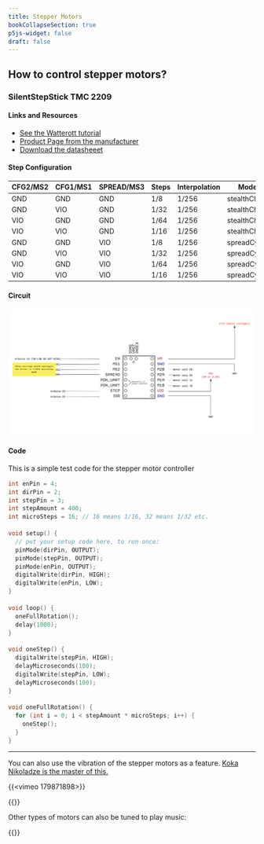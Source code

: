 ```yaml
---
title: Stepper Motors
bookCollapseSection: true
p5js-widget: false
draft: false
---
```


## How to control stepper motors?

### SilentStepStick TMC 2209

#### Links and Resources

- [See the Watterott tutorial](https://learn.watterott.com/silentstepstick/)
- [Product Page from the manufacturer](https://www.trinamic.com/products/integrated-circuits/details/tmc2209-la/)
- [Download the datasheeet](https://newmedia.dog/wp-content/uploads/2019/11/SilentStepStick-TMC2209_v20.pdf)


#### Step Configuration

| CFG2/MS2 | CFG1/MS1 | SPREAD/MS3 | Steps | Interpolation | Mode |
| --- | --- | --- | --- | --- | --- |
| GND | GND | GND | 1/8 | 1/256 | stealthChop |
| GND | VIO | GND | 1/32 | 1/256 | stealthChop |
| VIO | GND | GND | 1/64 | 1/256 | stealthChop |
| VIO | VIO | GND | 1/16 | 1/256 | stealthChop |
| GND | GND | VIO | 1/8 | 1/256 | spreadCycle |
| GND | VIO | VIO | 1/32 | 1/256 | spreadCycle |
| VIO | GND | VIO | 1/64 | 1/256 | spreadCycle |
| VIO | VIO | VIO | 1/16 | 1/256 | spreadCycle |

#### Circuit

[![StepStick Circuit](./img/stepsticksimple-scaled.jpg)](./img/stepsticksimple-scaled.jpg)

#### Code

This is a simple test code for the stepper motor controller

```c
int enPin = 4;
int dirPin = 2;
int stepPin = 3;
int stepAmount = 400;
int microSteps = 16; // 16 means 1/16, 32 means 1/32 etc.

void setup() {
  // put your setup code here, to run once:
  pinMode(dirPin, OUTPUT);
  pinMode(stepPin, OUTPUT);
  pinMode(enPin, OUTPUT);
  digitalWrite(dirPin, HIGH);
  digitalWrite(enPin, LOW);
}

void loop() {
  oneFullRotation();
  delay(1000);
}

void oneStep() {
  digitalWrite(stepPin, HIGH);
  delayMicroseconds(100);
  digitalWrite(stepPin, LOW);
  delayMicroseconds(100);
}

void oneFullRotation() {
  for (int i = 0; i < stepAmount * microSteps; i++) {
    oneStep();
  }
}
```

---

You can also use the vibration of the stepper motors as a feature. [Koka Nikoladze is the master of this.](https://www.koka.one/)

{{<vimeo 179871898>}}

{{<youtube lVnOxYewTtk>}}

Other types of motors can also be tuned to play music:

{{<youtube V-53yjduQiE>}}

